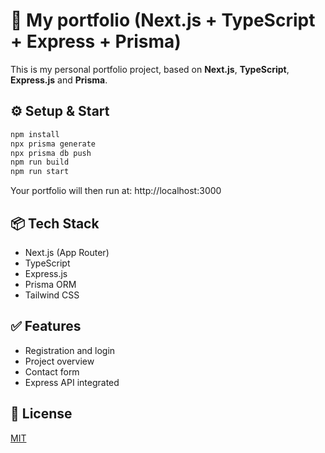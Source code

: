 # 💼 My portfolio (Next.js + TypeScript + Express + Prisma)

This is my personal portfolio project, based on **Next.js**, **TypeScript**, **Express.js** and **Prisma**.

## ⚙️ Setup & Start

```bash
npm install
npx prisma generate
npx prisma db push
npm run build
npm run start
```

Your portfolio will then run at: http://localhost:3000

## 📦 Tech Stack

- Next.js (App Router)
- TypeScript
- Express.js
- Prisma ORM
- Tailwind CSS

## ✅ Features

- Registration and login
- Project overview
- Contact form
- Express API integrated

## 📜 License

[MIT](https://github.com/VectoDE/Portfolio/blob/main/LICENSE)

